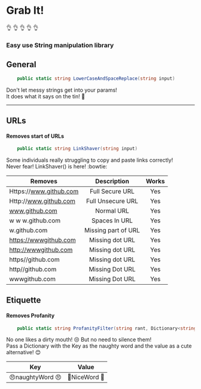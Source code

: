 
# Grab It!

:ok_hand: :ok_hand: :ok_hand: :ok_hand: :ok_hand:
### Easy use String manipulation library

## General

```c#
    public static string LowerCaseAndSpaceReplace(string input)
```
Don't let messy strings get into your params! <br>
It does what it says on the tin! :baby_bottle:
___
## URLs

#### Removes start of URLs

```c#
    public static string LinkShaver(string input)
```
Some individuals really struggling to copy and paste links correctly!<br>
Never fear! LinkShaver() is here! :bowtie:

| Removes        | Description | Works |
| ------------- |:------------:| :----: |
| Https://www.github.com |Full Secure URL |  Yes  |
| Http://www.github.com  |Full Unsecure URL| Yes  |
| www.github.com         |Normal URL     |  Yes   |
| w w w.github.com       |Spaces In URL  |  Yes   |
| w.github.com          |Missing part of URL| Yes |
|https://wwwgithub.com | Missing dot URL | Yes |
|http://wwwgithub.com  | Missing dot URL | Yes |
|https//github.com     | Missing dot URL | Yes |
|http//github.com      | Missing Dot URL | Yes |
|wwwgithub.com         | Missing Dot URL | Yes |

## Etiquette

#### Removes Profanity

```c#
    public static string ProfanityFilter(string rant, Dictionary<string, string> dict)
```
No one likes a dirty mouth! :unamused: But no need to silence them! <br>
Pass a Dictionary with the Key as the naughty word and the value as a cute alternative! :blush:

|Key |Value |
|---|--- |
| :angry:naughtyWord :angry:| :angel:NiceWord :angel:|